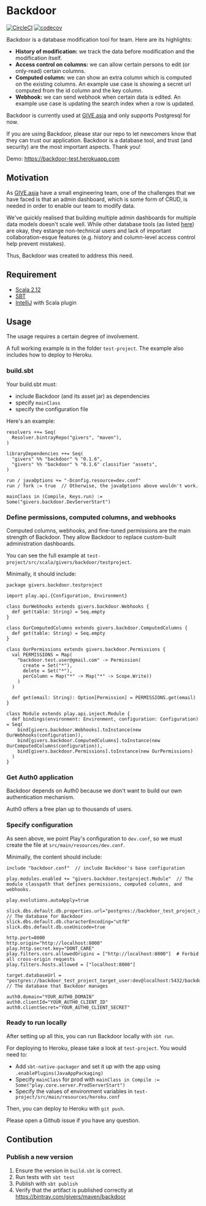 Backdoor
=================

[![CircleCI](https://circleci.com/gh/GIVESocialMovement/backdoor.svg?style=svg&circle-token=5a6a8be56d280b635d32252c95eed90a5f87a44e)](https://circleci.com/gh/GIVESocialMovement/backdoor)
[![codecov](https://codecov.io/gh/GIVESocialMovement/backdoor/branch/master/graph/badge.svg?token=DmQ8nPCjKF)](https://codecov.io/gh/GIVESocialMovement/backdoor)

Backdoor is a database modification tool for team. Here are its highlights:

* __History of modification:__ we track the data before modification and the modification itself.
* __Access control on columns:__ we can allow certain persons to edit (or only-read) certain columns.
* __Computed column:__ we can show an extra column which is computed on the existing columns. An example use case is showing a secret url computed from the id column and the key column.
* __Webhook:__ we can send webhook when certain data is edited. An example use case is updating the search index when a row is updated.

Backdoor is currently used at [GIVE.asia](https://give.asia) and only supports Postgresql for now.

If you are using Backdoor, please star our repo to let newcomers know that they can trust our application. Backdoor is a database tool, and trust (and security) are the most important aspects. Thank you!

Demo: https://backdoor-test.herokuapp.com


Motivation
-----------

As [GIVE.asia](https://give.asia) have a small engineering team, one of the challenges that we have faced is that an admin dashboard, which is some form of CRUD, is needed in order to enable our team to modify data.

We've quickly realised that building multiple admin dashboards for multiple data models doesn't scale well. While other database tools (as listed [here](https://wiki.postgresql.org/wiki/Community_Guide_to_PostgreSQL_GUI_Tools#Postbird)) are okay, they estange non-technical users and lack of important collaboration-esque features (e.g. history and column-level access control help prevent mistakes).

Thus, Backdoor was created to address this need.


Requirement
------------

* [Scala 2.12](https://www.scala-lang.org/)
* [SBT](https://www.scala-sbt.org/)
* [IntelliJ](https://www.jetbrains.com/idea/) with Scala plugin


Usage
------

The usage requires a certain degree of involvement.

A full working example is in the folder `test-project`. The example also includes how to deploy to Heroku.

### build.sbt

Your build.sbt must:

* include Backdoor (and its asset jar) as dependencies
* specify `mainClass`
* specify the configuration file

Here's an example:

```
resolvers ++= Seq(
  Resolver.bintrayRepo("givers", "maven"),
)

libraryDependencies ++= Seq(
  "givers" %% "backdoor" % "0.1.6",
  "givers" %% "backdoor" % "0.1.6" classifier "assets",
)

run / javaOptions += "-Dconfig.resource=dev.conf"
run / fork := true  // Otherwise, the javaOptions above wouldn't work.

mainClass in (Compile, Keys.run) := Some("givers.backdoor.DevServerStart")
```

### Define permissions, computed columns, and webhooks

Computed columns, webhooks, and fine-tuned permissions are the main strength of Backdoor. They allow Backdoor to replace custom-built administration dashboards.

You can see the full example at `test-project/src/scala/givers/backdoor/testproject`.

Minimally, it should include:

```
package givers.backdoor.testproject

import play.api.{Configuration, Environment}

class OurWebhooks extends givers.backdoor.Webhooks {
  def get(table: String) = Seq.empty
}

class OurComputedColumns extends givers.backdoor.ComputedColumns {
  def get(table: String) = Seq.empty
}

class OurPermissions extends givers.backdoor.Permissions {
  val PERMISSIONS = Map(
    "backdoor.test.user@gmail.com" -> Permission(
      create = Set("*"),
      delete = Set("*"),
      perColumn = Map("*" -> Map("*" -> Scope.Write))
    )
  )

  def get(email: String): Option[Permission] = PERMISSIONS.get(email)
}

class Module extends play.api.inject.Module {
  def bindings(environment: Environment, configuration: Configuration) = Seq(
    bind[givers.backdoor.Webhooks].toInstance(new OurWebhooks(configuration)),
    bind[givers.backdoor.ComputedColumns].toInstance(new OurComputedColumns(configuration)),
    bind[givers.backdoor.Permissions].toInstance(new OurPermissions)
  )
}
```

### Get Auth0 application

Backdoor depends on Auth0 because we don't want to build our own authentication mechanism.

Auth0 offers a free plan up to thousands of users.


### Specify configuration

As seen above, we point Play's configuration to `dev.conf`, so we must create the file at `src/main/resources/dev.conf`.

Minimally, the content should include:

```
include "backdoor.conf"  // include Backdoor's base configuration

play.modules.enabled += "givers.backdoor.testproject.Module"  // The module classpath that defines permissions, computed columns, and webhooks.

play.evolutions.autoApply=true

slick.dbs.default.db.properties.url="postgres://backdoor_test_project_dev_user:dev@localhost:5432/backdoor_test_project_dev"  // The database for Backdoor
slick.dbs.default.db.characterEncoding="utf8"
slick.dbs.default.db.useUnicode=true

http.port=8000
http.origin="http://localhost:8000"
play.http.secret.key="DONT_CARE"
play.filters.cors.allowedOrigins = ["http://localhost:8000"]  # Forbid all cross-origin requests
play.filters.hosts.allowed = ["localhost:8000"]

target.databaseUrl = "postgres://backdoor_test_project_target_user:dev@localhost:5432/backdoor_test_project_target"  // The database that Backdoor manages

auth0.domain="YOUR_AUTH0_DOMAIN"
auth0.clientId="YOUR_AUTH0_CLIENT_ID"
auth0.clientSecret="YOUR_AUTH0_CLIENT_SECRET"
```

### Ready to run locally

After setting up all this, you can run Backdoor locally with `sbt run`.

For deploying to Heroku, please take a look at `test-project`. You would need to:

* Add `sbt-native-packager` and set it up with the app using `.enablePlugins(JavaAppPackaging)`
* Specify `mainClass` for prod with `mainClass in Compile := Some("play.core.server.ProdServerStart")`
* Specify the values of environment variables in `test-project/src/main/resources/heroku.conf`

Then, you can deploy to Heroku with `git push`.

Please open a Github issue if you have any question.


Contibution
------------

### Publish a new version

1. Ensure the version in `build.sbt` is correct.
2. Run tests with `sbt test`
3. Publish with `sbt publish`
4. Verify that the artifact is published correctly at https://bintray.com/givers/maven/backdoor


